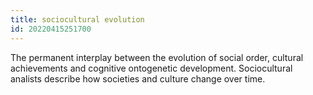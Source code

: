 ```yaml
---
title: sociocultural evolution
id: 20220415251700
---
```


The permanent interplay between the evolution of social order, cultural achievements and cognitive ontogenetic development. Sociocultural analists describe how societies and culture change over time.
